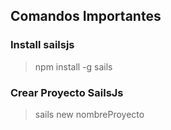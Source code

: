 ## Comandos Importantes

### Install sailsjs

> npm install -g sails

### Crear Proyecto SailsJs


> sails new nombreProyecto
